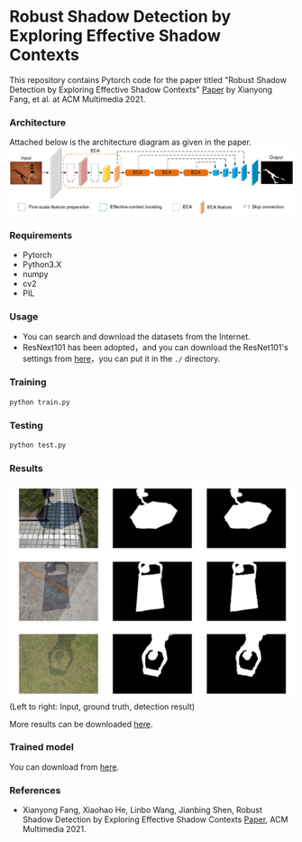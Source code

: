 # Robust Shadow Detection by Exploring Effective Shadow Contexts

This repository contains Pytorch code for the paper titled "Robust Shadow Detection by Exploring Effective Shadow Contexts" [Paper](https://drive.google.com/file/d/1gXgII1DL1XUDhrJYgUeYTbZ_JrXREe6Z/view) by  Xianyong Fang, et al. at ACM Multimedia 2021.

### Architecture

Attached below is the architecture diagram as given in the paper.
![network](img/pipeline.jpg)

### Requirements

- Pytorch
- Python3.X
- numpy
- cv2
- PIL

### Usage

- You can search and download the datasets from the Internet.
- ResNext101 has been adopted，and you can download the ResNet101's settings from [here](https://drive.google.com/drive/folders/1qBivnosrTb1PUnB2i89t27oKmSbmDaqP?usp=sharing)，you can put it in the `./` directory.

### Training

```python
python train.py
```

### Testing

```python
python test.py
```



### Results
![results](img/results.jpg)
(Left to right: Input, ground truth, detection result)

More results can be downloaded [here](https://drive.google.com/drive/folders/1OCs8usYDHB2oqNtsZqR5Q8qDXXNjaYWy?usp=sharing).

### Trained model

You can download from [here](https://drive.google.com/drive/folders/1uQmR-Gg16kEKvf-qFcH0syHOlBJKAQgY?usp=sharing).

### References

- Xianyong Fang, Xiaohao He, Linbo Wang, Jianbing Shen, Robust Shadow Detection by Exploring Effective Shadow Contexts [Paper](https://drive.google.com/file/d/1gXgII1DL1XUDhrJYgUeYTbZ_JrXREe6Z/view), ACM Multimedia 2021. 
